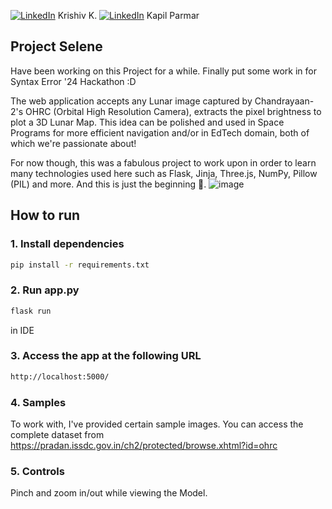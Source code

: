 [![LinkedIn](https://img.shields.io/badge/LinkedIn-%230077B5.svg?style=for-the-badge&logo=linkedin&logoColor=white)](https://www.linkedin.com/in/krishiv1545/) Krishiv K.
[![LinkedIn](https://img.shields.io/badge/LinkedIn-%230077B5.svg?style=for-the-badge&logo=linkedin&logoColor=white)](https://www.linkedin.com/in/imkapil/) Kapil Parmar

## Project Selene

Have been working on this Project for a while. Finally put some work in for Syntax Error '24 Hackathon :D

The web application accepts any Lunar image captured by Chandrayaan-2's OHRC (Orbital High Resolution Camera), extracts the pixel brightness to plot a 3D Lunar Map.
This idea can be polished and used in Space Programs for more efficient navigation and/or in EdTech domain, both of which we're passionate about!

For now though, this was a fabulous project to work upon in order to learn many technologies used here such as Flask, Jinja, Three.js, NumPy, Pillow (PIL) and more. And this is just the beginning 💪.
![image](https://github.com/user-attachments/assets/b6e2ec06-ab2e-4549-91bd-e3407e25af18)


## How to run

### 1. Install dependencies

```bash
pip install -r requirements.txt
```

### 2. Run app.py 

```bash
flask run
```
in IDE

### 3. Access the app at the following URL

```bash
http://localhost:5000/
```

### 4. Samples

To work with, I've provided certain sample images. You can access the complete dataset from https://pradan.issdc.gov.in/ch2/protected/browse.xhtml?id=ohrc

### 5. Controls

Pinch and zoom in/out while viewing the Model.
